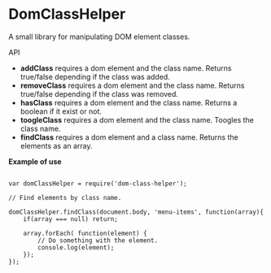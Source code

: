 # DomClassHelper

A small library for manipulating DOM element classes. 

API

* **addClass** requires a dom element and the class name. Returns true/false depending if the class was added.
* **removeClass** requires a dom element and the class name. Returns true/false depending if the class was removed.
* **hasClass** requires a dom element and the class name. Returns a boolean if it exist or not.
* **toogleClass** requires a dom element and the class name. Toogles the class name.
* **findClass** requires a dom element and a class name. Returns the elements as an array.

**Example of use**

```

var domClassHelper = require('dom-class-helper');

// Find elements by class name.

domClassHelper.findClass(document.body, 'menu-items', function(array){
    if(array === null) return;

    array.forEach( function(element) {
        // Do something with the element.
        console.log(element);
    });
});

```

